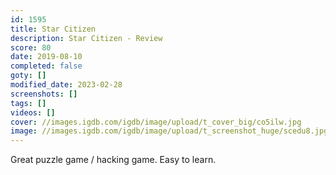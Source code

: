 ```yaml
---
id: 1595
title: Star Citizen
description: Star Citizen - Review
score: 80
date: 2019-08-10
completed: false
goty: []
modified_date: 2023-02-28
screenshots: []
tags: []
videos: []
cover: //images.igdb.com/igdb/image/upload/t_cover_big/co5ilw.jpg
image: //images.igdb.com/igdb/image/upload/t_screenshot_huge/scedu8.jpg
---
```

Great puzzle game / hacking game. Easy to learn.